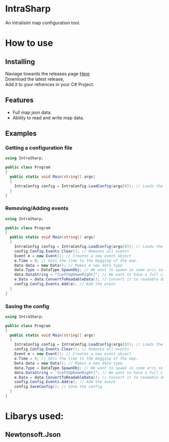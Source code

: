 # IntraSharp
An intralisim map configuration tool.

# How to use
## Installing
Naviage towards the releases page [Here](https://github.com/KadeDev/IntraSharp/releases/latest)  
Download the latest release,  
Add it to your refrences in your C# Project.  
## Features
- Full map json data.
- Ability to read and write map data.
## Examples
### Getting a configuration file
```csharp
using IntraSharp;

public class Program
{
  public static void Main(string[] args)
  {
    IntraConfig config = IntraConfig.LoadConfig(args[0]); // Loads the config in the 1st argument, which is a file path. 
  }
}
```
### Removing/Adding events
```csharp
using IntraSharp;

public class Program
{
  public static void Main(string[] args)
  {
    IntraConfig config = IntraConfig.LoadConfig(args[0]); // Loads the config in the 1st argument, which is a file path. 
    config.Config.Events.Clear(); // Removes all events
    Event e = new Event(); // Creates a new event object
    e.Time = 0; // Sets the time to the begging of the map.
    Data data = new Data(); // Makes a new data type
    data.Type = DataType.SpawnObj; // We want to spawn in some arcs so use SpawnObj
    data.DataString = "[LeftUpDownRight]"; // We want to have a full circle so we do [LeftUpDownRight]
    e.Data = data.ConvertToReadableData(); // Convert it to readable data so Intra can load it
    config.Config.Events.Add(e); // Add the event
  }
}
```
### Saving the config
```csharp
using IntraSharp;

public class Program
{
  public static void Main(string[] args)
  {
    IntraConfig config = IntraConfig.LoadConfig(args[0]); // Loads the config in the 1st argument, which is a file path. 
    config.Config.Events.Clear(); // Removes all events
    Event e = new Event(); // Creates a new event object
    e.Time = 0; // Sets the time to the begging of the map.
    Data data = new Data(); // Makes a new data type
    data.Type = DataType.SpawnObj; // We want to spawn in some arcs so use SpawnObj
    data.DataString = "[LeftUpDownRight]"; // We want to have a full circle so we do [LeftUpDownRight]
    e.Data = data.ConvertToReadableData(); // Convert it to readable data so Intra can load it
    config.Config.Events.Add(e); // Add the event
    config.SaveConfig(); // Save the config
  }
}
```

# Libarys used:
## Newtonsoft.Json
